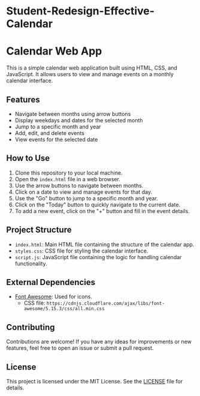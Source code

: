 # Student-Redesign-Effective-Calendar

# Calendar Web App

This is a simple calendar web application built using HTML, CSS, and JavaScript. It allows users to view and manage events on a monthly calendar interface.

## Features

- Navigate between months using arrow buttons
- Display weekdays and dates for the selected month
- Jump to a specific month and year
- Add, edit, and delete events
- View events for the selected date

## How to Use

1. Clone this repository to your local machine.
2. Open the `index.html` file in a web browser.
3. Use the arrow buttons to navigate between months.
4. Click on a date to view and manage events for that day.
5. Use the "Go" button to jump to a specific month and year.
6. Click on the "Today" button to quickly navigate to the current date.
7. To add a new event, click on the "+" button and fill in the event details.

## Project Structure

- `index.html`: Main HTML file containing the structure of the calendar app.
- `styles.css`: CSS file for styling the calendar interface.
- `script.js`: JavaScript file containing the logic for handling calendar functionality.

## External Dependencies

- [Font Awesome](https://fontawesome.com/): Used for icons.
  - CSS file: `https://cdnjs.cloudflare.com/ajax/libs/font-awesome/5.15.3/css/all.min.css`

## Contributing

Contributions are welcome! If you have any ideas for improvements or new features, feel free to open an issue or submit a pull request.

## License

This project is licensed under the MIT License. See the [LICENSE](LICENSE) file for details.

